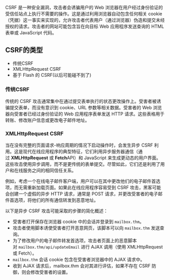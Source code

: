 
CSRF 是一种安全漏洞，攻击者会诱骗用户的 Web 浏览器在用户经过身份验证的受信任站点上执行不需要的操作。这是通过利用浏览器自动包含任何相关 cookie（凭据）这一事实来实现的，允许攻击者代表用户（通过浏览器）伪造和提交未经授权的请求。攻击者的网站可能包含旨在向目标 Web 应用程序发送查询的 HTML 表单或 JavaScript 代码。

## CSRF的类型

- 传统CSRF
- XMLHttpRequest CSRF
- 基于 Flash 的 CSRF(以后可能碰不到了)

### 传统CSRF

传统的 CSRF 攻击通常集中在通过提交表单执行的状态更改操作上。受害者被诱骗提交表单，而没有意识到 cookie、URL 参数等相关数据。受害者的 Web 浏览器向受害者已经过身份验证的 Web 应用程序表单发送 HTTP 请求。这些表格用于转账、修改账户信息或更改电子邮件地址。

### XMLHttpRequest CSRF

当在没有完整的页面请求-响应周期的情况下启动操作时，会发生异步 CSRF 利用。这是现代在线应用程序的典型特征，它们利用异步服务器通信（通过 **XMLHttpRequest** 或 **Fetch**API）和 JavaScript 来生成更动态的用户界面。这些攻击使用异步调用，而不是更传统的表单提交。尽管如此，它们还是利用了用户和在线服务之间的相同信任关系。  

例如，考虑一个在线电子邮件客户端，用户可以在其中更改他们的电子邮件首选项，而无需重新加载页面。如果此在线应用程序容易受到 CSRF 攻击，黑客可能会创建一个虚假的异步 HTTP 请求，通常是 POST 请求，并更改受害者的电子邮件首选项，将他们的所有通信转发到恶意地址。

以下是异步 CSRF 攻击可能采取的步骤的简化概述：

- 受害者打开保存在浏览器 cookie 中的会话并登录到 `mailbox.thm`。  
- 攻击者使用脚本诱使受害者打开恶意网页，该脚本可以向 `mailbox.thm` 发送查询。  
- 为了修改用户的电子邮件转发首选项，攻击者页面上的恶意脚本对 `mailbox.thm/api/updateEmail` 进行 AJAX 调用（使用 XMLHttpRequest 或 Fetch）。
- `mailbox.thm` 会话 cookie 包含在受害者浏览器中的 AJAX 请求中。
- 收到 AJAX 请求后，mailbox.thm 会对其进行评估，如果不存在 CSRF 防御，则会修改受害者的设置。


